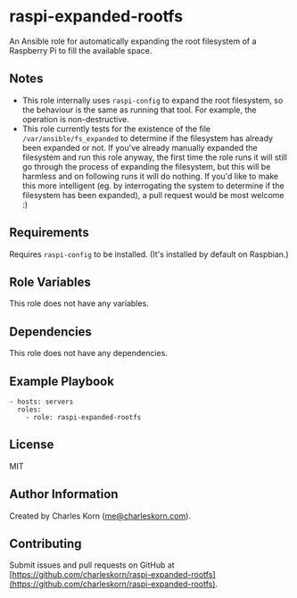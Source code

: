 raspi-expanded-rootfs
=====================

An Ansible role for automatically expanding the root filesystem of a Raspberry Pi to fill the available space.

Notes
------------

* This role internally uses `raspi-config` to expand the root filesystem, so the behaviour is the same as running that tool. For example, the operation is non-destructive.
* This role currently tests for the existence of the file `/var/ansible/fs_expanded` to determine if the filesystem has already been expanded or not.
  If you've already manually expanded the filesystem and run this role anyway, the first time the role runs it will still go through the process of expanding the filesystem,
  but this will be harmless and on following runs it will do nothing.
  If you'd like to make this more intelligent (eg. by interrogating the system to determine if the filesystem has been expanded), a pull request would be most welcome :)

Requirements
------------

Requires `raspi-config` to be installed. (It's installed by default on Raspbian.)

Role Variables
--------------

This role does not have any variables.

Dependencies
------------

This role does not have any dependencies.

Example Playbook
----------------

    - hosts: servers
      roles:
        - role: raspi-expanded-rootfs

License
-------

MIT

Author Information
------------------

Created by Charles Korn ([me@charleskorn.com](me@charleskorn.com)).


Contributing
------------

Submit issues and pull requests on GitHub at [https://github.com/charleskorn/raspi-expanded-rootfs](https://github.com/charleskorn/raspi-expanded-rootfs).
